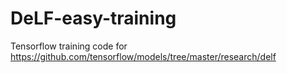 # DeLF-easy-training
Tensorflow training code for https://github.com/tensorflow/models/tree/master/research/delf
